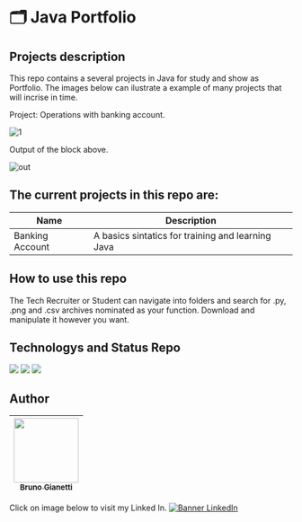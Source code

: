 # :card_index_dividers: Java Portfolio

## Projects description

This repo contains a several projects in Java for study and show as Portfolio. The images below can ilustrate a example of many projects that will incrise in time.

Project: Operations with banking account.

![1](https://github.com/BrunoGianetti/MyJavaProjects/assets/55636879/1ce1452a-fb04-4e5a-9881-0890b13504b7)

Output of the block above.

![out](https://github.com/BrunoGianetti/MyJavaProjects/assets/55636879/059f0360-6f0c-4aca-b06f-e92dc48bd17e)

## The current projects in this repo are:

| Name | Description |
|--- |---|
| Banking Account | A basics sintatics for training and learning Java |


## How to use this repo

The Tech Recruiter or Student can navigate into folders and search for .py, .png and .csv archives nominated as your function. Download and manipulate it however you want.

## Technologys and Status Repo


<img src="https://img.shields.io/badge/Language-Java-blue"> <img src="https://img.shields.io/badge/Status-always%20under%20construction-yellow"> <img src="https://img.shields.io/github/downloads/brunogianetti/DataSciencePortfolio/total?style=plastic"> 

## Author

| [<img src="https://avatars.githubusercontent.com/u/55636879?v=4" width=115><br><sub>Bruno Gianetti</sub>](https://github.com/brunogianetti) |
| :---: |

Click on image below to visit my Linked In.
[![Banner LinkedIn](https://user-images.githubusercontent.com/55636879/210119349-4576385f-6bc2-4009-9b0a-374477fba4a9.png)](https://www.linkedin.com/in/brunogianetti/)
